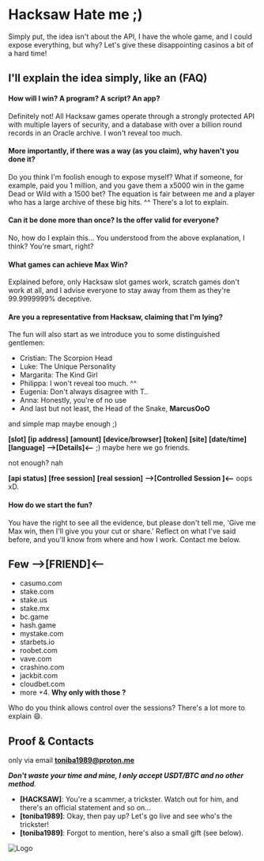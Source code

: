 
# Hacksaw Hate me ;)

Simply put, the idea isn't about the API, I have the whole game, and I could expose everything, but why? Let's give these disappointing casinos a bit of a hard time!



## I'll explain the idea simply, like an (FAQ)

#### **How will I win? A program? A script? An app?**

Definitely not! All Hacksaw games operate through a strongly protected API with multiple layers of security, and a database with over a billion round records in an Oracle archive. I won't reveal too much.

#### **More importantly, if there was a way (as you claim), why haven't you done it?**

Do you think I'm foolish enough to expose myself? What if someone, for example, paid you 1 million, and you gave them a x5000 win in the game Dead or Wild with a 1500 bet? The equation is fair between me and a player who has a large archive of these big hits. ^^ There's a lot to explain.

#### **Can it be done more than once? Is the offer valid for everyone?** 

No, how do I explain this... You understood from the above explanation, I think? You're smart, right?

#### **What games can achieve Max Win?**

Explained before, only Hacksaw slot games work, scratch games don't work at all, and I advise everyone to stay away from them as they're 99.9999999% deceptive.

#### **Are you a representative from Hacksaw, claiming that I'm lying?**

The fun will also start as we introduce you to some distinguished gentlemen:

- Cristian: The Scorpion Head
- Luke: The Unique Personality
- Margarita: The Kind Girl
- Philippa: I won't reveal too much. ^^
- Eugenia: Don't always disagree with T..
- Anna: Honestly, you're of no use
- And last but not least, the Head of the Snake, **MarcusOoO**

and simple map maybe enough ;) 

**[slot]** **[ip address]** **[amount]** **[device/browser]** **[token]** **[site]** **[date/time]** **[language]** **-->[Details]<--** ;) maybe here we go friends.

not enough? nah

**[api status]** **[free session]** **[real session]** **-->[Controlled Session
]<--** oops xD.

#### **How do we start the fun?**

You have the right to see all the evidence, but please don't tell me, 'Give me Max win, then I'll give you your cut or share.' Reflect on what I've said before, and you'll know from where and how I work. Contact me below.



## **Few -->[FRIEND]<--**
- casumo.com
- stake.com
- stake.us
- stake.mx
- bc.game
- hash.game
- mystake.com
- starbets.io
- roobet.com
- vave.com
- crashino.com
- jackbit.com
- cloudbet.com
- more +4.
**Why only with those ?**

Who do you think allows control over the sessions? There's a lot more to explain 😄.


## **Proof & Contacts**

only via email **toniba1989@proton.me**

***Don't waste your time and mine, I only accept USDT/BTC and no other method***.

- **[HACKSAW]**: You're a scammer, a trickster. Watch out for him, and there's an official statement and so on...
- **[toniba1989]**: Okay, then pay up? Let's go live and see who's the trickster!
- **[toniba1989]**: Forgot to mention, here's also a small gift (see below).


![Logo](https://github.com/Ton319/hacksaw-online-slot/blob/main/6bfcd600df1d443bad0dfe04afa1ace4.png?raw=true)

